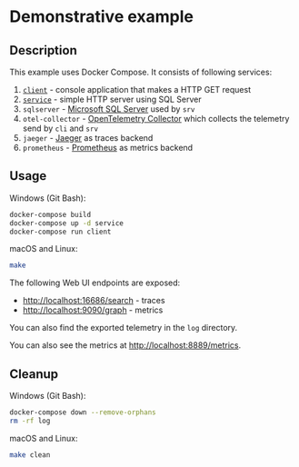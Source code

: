 # Demonstrative example

## Description

This example uses Docker Compose.
It consists of following services:

1. [`client`](Client) - console application that makes a HTTP GET request
2. [`service`](Service) - simple HTTP server using SQL Server
3. `sqlserver` - [Microsoft SQL Server](https://hub.docker.com/_/microsoft-mssql-server)
   used by `srv`
4. `otel-collector` - [OpenTelemetry Collector](https://opentelemetry.io/docs/collector/)
   which collects the telemetry send by `cli` and `srv`
5. `jaeger` - [Jaeger](https://www.jaegertracing.io/) as traces backend
6. `prometheus` - [Prometheus](https://prometheus.io/) as metrics backend

## Usage

Windows (Git Bash):

```sh
docker-compose build
docker-compose up -d service
docker-compose run client
```

macOS and Linux:

```sh
make
```

The following Web UI endpoints are exposed:

- <http://localhost:16686/search> - traces
- <http://localhost:9090/graph> - metrics

You can also find the exported telemetry in the `log` directory.

You can also see the metrics at <http://localhost:8889/metrics>.

## Cleanup

Windows (Git Bash):

```sh
docker-compose down --remove-orphans
rm -rf log
```

macOS and Linux:

```sh
make clean
```
